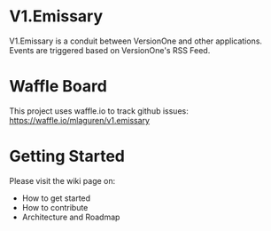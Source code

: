 # V1.Emissary
V1.Emissary is a conduit between VersionOne and other applications.  Events are triggered based on VersionOne's RSS Feed.

# Waffle Board

This project uses waffle.io to track github issues:  https://waffle.io/mlaguren/v1.emissary

# Getting Started

Please visit the wiki page on:

* How to get started
* How to contribute
* Architecture and Roadmap

